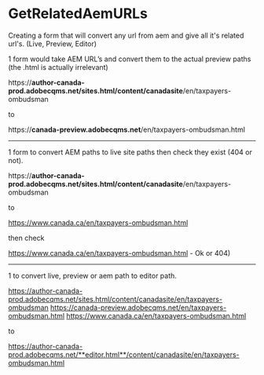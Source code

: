 # GetRelatedAemURLs
Creating a form that will convert any url from aem and give all it's related url's. (Live, Preview, Editor)

1 form would take AEM URL’s and convert them to the actual preview paths (the .html is actually irrelevant)

https://**author-canada-prod.adobecqms.net/sites.html/content/canadasite**/en/taxpayers-ombudsman

to

https://**canada-preview.adobecqms.net**/en/taxpayers-ombudsman.html

--------

1 form to convert AEM paths to live site paths then check they exist (404 or not).

https://**author-canada-prod.adobecqms.net/sites.html/content/canadasite**/en/taxpayers-ombudsman

to

https://www.canada.ca/en/taxpayers-ombudsman.html

then check

https://www.canada.ca/en/taxpayers-ombudsman.html - Ok or 404)

---------

1 to convert live, preview or aem path to editor path.

https://author-canada-prod.adobecqms.net/sites.html/content/canadasite/en/taxpayers-ombudsman
https://canada-preview.adobecqms.net/en/taxpayers-ombudsman.html
https://www.canada.ca/en/taxpayers-ombudsman.html

to

https://author-canada-prod.adobecqms.net/**editor.html**/content/canadasite/en/taxpayers-ombudsman.html

